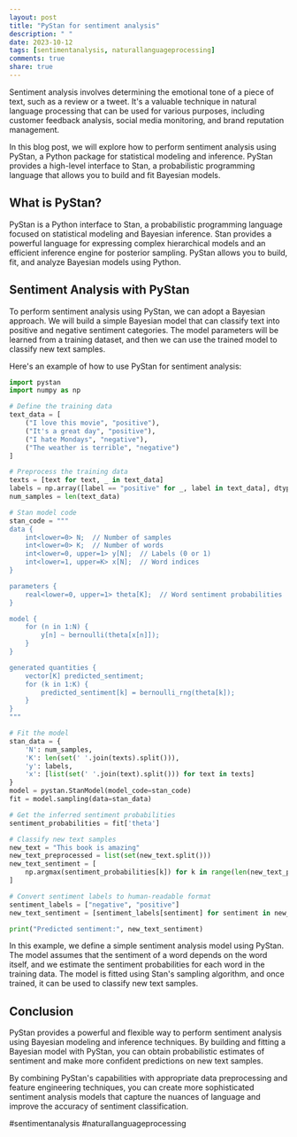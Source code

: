 ```yaml
---
layout: post
title: "PyStan for sentiment analysis"
description: " "
date: 2023-10-12
tags: [sentimentanalysis, naturallanguageprocessing]
comments: true
share: true
---
```


Sentiment analysis involves determining the emotional tone of a piece of text, such as a review or a tweet. It's a valuable technique in natural language processing that can be used for various purposes, including customer feedback analysis, social media monitoring, and brand reputation management.

In this blog post, we will explore how to perform sentiment analysis using PyStan, a Python package for statistical modeling and inference. PyStan provides a high-level interface to Stan, a probabilistic programming language that allows you to build and fit Bayesian models.

## What is PyStan?

PyStan is a Python interface to Stan, a probabilistic programming language focused on statistical modeling and Bayesian inference. Stan provides a powerful language for expressing complex hierarchical models and an efficient inference engine for posterior sampling. PyStan allows you to build, fit, and analyze Bayesian models using Python.

## Sentiment Analysis with PyStan

To perform sentiment analysis using PyStan, we can adopt a Bayesian approach. We will build a simple Bayesian model that can classify text into positive and negative sentiment categories. The model parameters will be learned from a training dataset, and then we can use the trained model to classify new text samples.

Here's an example of how to use PyStan for sentiment analysis:

```python
import pystan
import numpy as np

# Define the training data
text_data = [
    ("I love this movie", "positive"),
    ("It's a great day", "positive"),
    ("I hate Mondays", "negative"),
    ("The weather is terrible", "negative")
]

# Preprocess the training data
texts = [text for text, _ in text_data]
labels = np.array([label == "positive" for _, label in text_data], dtype=int)
num_samples = len(text_data)

# Stan model code
stan_code = """
data {
    int<lower=0> N;  // Number of samples
    int<lower=0> K;  // Number of words
    int<lower=0, upper=1> y[N];  // Labels (0 or 1)
    int<lower=1, upper=K> x[N];  // Word indices
}

parameters {
    real<lower=0, upper=1> theta[K];  // Word sentiment probabilities
}

model {
    for (n in 1:N) {
        y[n] ~ bernoulli(theta[x[n]]);
    }
}

generated quantities {
    vector[K] predicted_sentiment;
    for (k in 1:K) {
        predicted_sentiment[k] = bernoulli_rng(theta[k]);
    }
}
"""

# Fit the model
stan_data = {
    'N': num_samples,
    'K': len(set(' '.join(texts).split())),
    'y': labels,
    'x': [list(set(' '.join(text).split())) for text in texts]
}
model = pystan.StanModel(model_code=stan_code)
fit = model.sampling(data=stan_data)

# Get the inferred sentiment probabilities
sentiment_probabilities = fit['theta']

# Classify new text samples
new_text = "This book is amazing"
new_text_preprocessed = list(set(new_text.split()))
new_text_sentiment = [
    np.argmax(sentiment_probabilities[k]) for k in range(len(new_text_preprocessed))
]

# Convert sentiment labels to human-readable format
sentiment_labels = ["negative", "positive"]
new_text_sentiment = [sentiment_labels[sentiment] for sentiment in new_text_sentiment]

print("Predicted sentiment:", new_text_sentiment)
```

In this example, we define a simple sentiment analysis model using PyStan. The model assumes that the sentiment of a word depends on the word itself, and we estimate the sentiment probabilities for each word in the training data. The model is fitted using Stan's sampling algorithm, and once trained, it can be used to classify new text samples.

## Conclusion

PyStan provides a powerful and flexible way to perform sentiment analysis using Bayesian modeling and inference techniques. By building and fitting a Bayesian model with PyStan, you can obtain probabilistic estimates of sentiment and make more confident predictions on new text samples.

By combining PyStan's capabilities with appropriate data preprocessing and feature engineering techniques, you can create more sophisticated sentiment analysis models that capture the nuances of language and improve the accuracy of sentiment classification.

#sentimentanalysis #naturallanguageprocessing